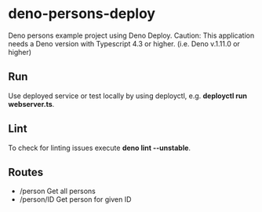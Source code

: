 # deno-persons-deploy
Deno persons example project using Deno Deploy. Caution: This application needs a Deno version with Typescript 4.3 or higher. (i.e. Deno v.1.11.0 or higher)

## Run
Use deployed service or test locally by using deployctl, e.g. **deployctl run webserver.ts**.

## Lint
To check for linting issues execute **deno lint --unstable**.

## Routes
* /person Get all persons
* /person/ID Get person for given ID
